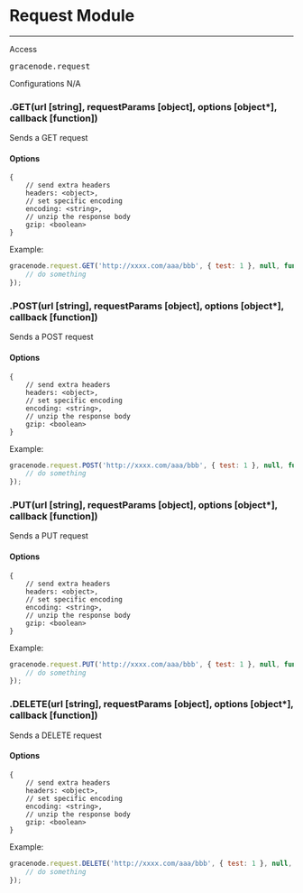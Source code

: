 # Request Module
***

Access
<pre>
gracenode.request
</pre>

Configurations
N/A

### .GET(url [string], requestParams [object], options [object*], callback [function])

Sends a GET request

#### Options
```
{
	// send extra headers
	headers: <object>,
	// set specific encoding
	encoding: <string>,
	// unzip the response body
	gzip: <boolean>
}
```

Example:

```javascript
gracenode.request.GET('http://xxxx.com/aaa/bbb', { test: 1 }, null, function (error, body, status) {
	// do something
});
```

### .POST(url [string], requestParams [object], options [object*], callback [function])

Sends a POST request

#### Options
```
{
	// send extra headers
	headers: <object>,
	// set specific encoding
	encoding: <string>,
	// unzip the response body
	gzip: <boolean>
}
```

Example:

```javascript
gracenode.request.POST('http://xxxx.com/aaa/bbb', { test: 1 }, null, function (error, body, status) {
	// do something
});
```

### .PUT(url [string], requestParams [object], options [object*], callback [function])

Sends a PUT request

#### Options
```
{
	// send extra headers
	headers: <object>,
	// set specific encoding
	encoding: <string>,
	// unzip the response body
	gzip: <boolean>
}
```

Example:

```javascript
gracenode.request.PUT('http://xxxx.com/aaa/bbb', { test: 1 }, null, function (error, body, status) {
	// do something
});
```

### .DELETE(url [string], requestParams [object], options [object*], callback [function])

Sends a DELETE request

#### Options
```
{
	// send extra headers
	headers: <object>,
	// set specific encoding
	encoding: <string>,
	// unzip the response body
	gzip: <boolean>
}
```

Example:

```javascript
gracenode.request.DELETE('http://xxxx.com/aaa/bbb', { test: 1 }, null, function (error, body, status) {
	// do something
});
```
